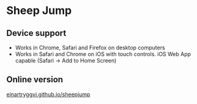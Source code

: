 # Sheep Jump

## Device support
* Works in Chrome, Safari and Firefox on desktop computers
* Works in Safari and Chrome on iOS with touch controls. iOS Web App capable (Safari -> Add to Home Screen)

## Online version
[einartryggvi.github.io/sheepjump](http://einartryggvi.github.io/sheepjump/)
